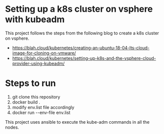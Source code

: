 # Setting up a k8s cluster on vsphere with kubeadm

This project follows the steps from the following blog to create a k8s cluster on vsphere.
- https://blah.cloud/kubernetes/creating-an-ubuntu-18-04-lts-cloud-image-for-cloning-on-vmware/
- https://blah.cloud/kubernetes/setting-up-k8s-and-the-vsphere-cloud-provider-using-kubeadm/

# Steps to run
1. git clone this repository
2. docker build .
3. modify env.list file accordingly
4. docker run --env-file env.list <image-id>

This project uses ansible to execute the kube-adm commands in all the nodes.
